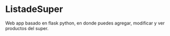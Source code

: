 # ListadeSuper
Web app basado en flask python, en donde puedes agregar, modificar y ver productos del super.
